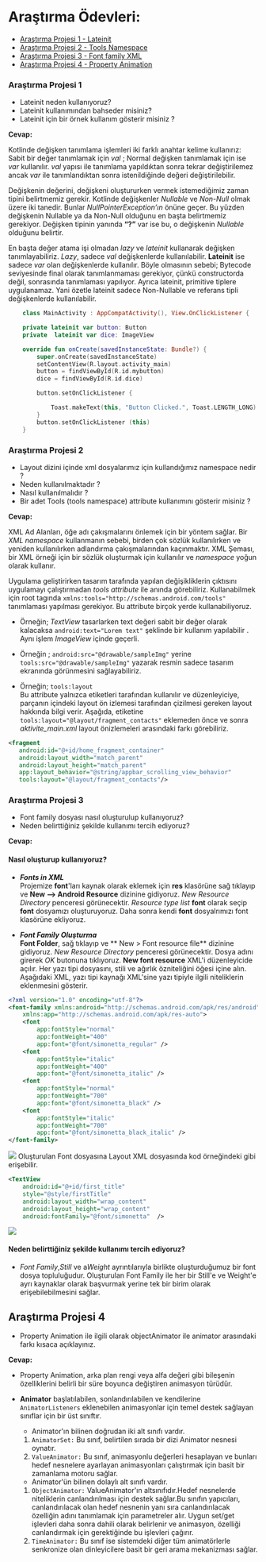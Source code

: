 # Araştırma Ödevleri:

- [Araştırma Projesi 1 - Lateinit](#1)
- [Araştırma Projesi 2 - Tools Namespace](#2)
- [Araştırma Projesi 3 - Font family XML](#3)
- [Araştırma Projesi 4 - Property Animation](#4)


### <a name="1"></a> Araştırma Projesi 1

- Lateinit neden kullanıyoruz?
- Lateinit kullanımından bahseder misiniz?
- Lateinit için bir örnek kullanım gösterir misiniz ?

**Cevap:<br/>**

Kotlinde değişken tanımlama işlemleri iki farklı anahtar kelime kullanırız: Sabit bir değer tanımlamak için *val* ;  Normal değişken tanımlamak için ise *var* kullanılır. *val* yapısı ile tanımlama yapıldıktan sonra tekrar değiştirilemez ancak *var* ile tanımlandıktan sonra istenildiğinde değeri değiştirilebilir. <br/>

Değişkenin değerini, değişkeni oluştururken vermek istemediğimiz zaman tipini belirtmemiz gerekir. Kotlinde değişkenler  *Nullable* ve *Non-Null* olmak üzere iki tanedir. Bunlar *NullPointerException’ın* önüne geçer. Bu yüzden değişkenin Nullable ya da Non-Null olduğunu en başta belirtmemiz gerekiyor. Değişken tipinin yanında **“?”** var ise bu, o değişkenin *Nullable* olduğunu belirtir.

En başta değer atama işi olmadan *lazy* ve *lateinit* kullanarak değişken tanımlayabiliriz. *Lazy*, sadece *val* değişkenlerde kullanılabilir.  **Lateinit** ise sadece *var* olan değişkenlerde kullanılır. Böyle olmasının sebebi; Bytecode seviyesinde final olarak tanımlanmaması gerekiyor, çünkü constructorda değil, sonrasında tanımlaması yapılıyor. Ayrıca lateinit, primitive tiplere uygulanamaz. Yani özetle lateinit sadece Non-Nullable ve referans tipli değişkenlerde kullanılabilir. <br/>
```kotlin
    class MainActivity : AppCompatActivity(), View.OnClickListener {

    private lateinit var button: Button
    private  lateinit var dice: ImageView

    override fun onCreate(savedInstanceState: Bundle?) {
        super.onCreate(savedInstanceState)
        setContentView(R.layout.activity_main)
        button = findViewById(R.id.mybutton)
        dice = findViewById(R.id.dice)

        button.setOnClickListener {

            Toast.makeText(this, "Button Clicked.", Toast.LENGTH_LONG).show()
        }
        button.setOnClickListener (this)
    }
```

### <a name="2"></a> Araştırma Projesi 2


- Layout dizini içinde xml dosyalarımız için kullandığımız namespace nedir ?
- Neden kullanılmaktadır ?
- Nasıl kullanılmalıdır ?
- Bir adet Tools (tools namespace) attribute kullanımını gösterir misiniz ? 

**Cevap:<br/>**

XML Ad Alanları, öğe adı çakışmalarını önlemek için bir yöntem sağlar. Bir *XML namespace* kullanmanın sebebi, birden çok sözlük kullanılırken ve yeniden kullanılırken adlandırma çakışmalarından kaçınmaktır. XML Şeması, bir XML örneği için bir sözlük oluşturmak için kullanılır ve *namespace*  yoğun olarak kullanır.<br/>

Uygulama geliştirirken tasarım tarafında yapılan değişikliklerin çıktısını uygulamayı çalıştırmadan  *tools attribute* ile anında görebiliriz.
Kullanabilmek için root tagında  `xmlns:tools="http://schemas.android.com/tools"`  tanımlaması yapılması gerekiyor. Bu attribute birçok yerde kullanabiliyoruz.<br/>
- Örneğin;
*TextView* tasarlarken text değeri sabit bir değer olarak kalacaksa `android:text="Lorem text"` şeklinde bir kullanım yapılabilir . Aynı işlem *ImageView* içinde geçerli.<br/> 
- Örneğin ;
`android:src="@drawable/sampleImg"` yerine `tools:src="@drawable/sampleImg"`  yazarak resmin sadece tasarım ekranında görünmesini sağlayabiliriz.<br/>

- Örneğin; `tools:layout` <br/>
Bu attribute yalnızca **<fragment>** etiketleri tarafından kullanılır ve düzenleyiciye, parçanın içindeki layout ön izlemesi tarafından çizilmesi gereken layout  hakkında bilgi verir. Aşağıda, **<fragment>** etiketine ` tools:layout="@layout/fragment_contacts" ` eklemeden önce ve sonra *aktivite_main.xml* layout  önizlemeleri arasındaki farkı görebiliriz. 
 ```xml
<fragment
    android:id="@+id/home_fragment_container"
    android:layout_width="match_parent"
    android:layout_height="match_parent"
    app:layout_behavior="@string/appbar_scrolling_view_behavior"
    tools:layout="@layout/fragment_contacts"/>
 ```   
### <a name="3"></a> Araştırma Projesi 3

- Font family dosyası nasıl oluşturulup kullanıyoruz?
- Neden belirttiğiniz şekilde kullanımı tercih ediyoruz?
    
    
**Cevap:<br/>**
    
####  Nasıl oluşturup kullanıyoruz?
- ***Fonts in XML***<br/> 
Projemize **font**'ları kaynak olarak eklemek için **res** klasörüne sağ tıklayıp ve **New --> Android Resource** dizinine gidiyoruz.
*New Resource Directory* penceresi görünecektir. *Resource type list* **font** olarak seçip **font** dosyamızı oluşturuyoruz. Daha sonra kendi **font** dosyalrımızı  font klasörüne ekliyoruz.<br/>  
    
- ***Font Family Oluşturma***<br/> 
**Font Folder**, sağ tıklayıp ve ** New > Font resource file** dizinine gidiyoruz. *New Resource Directory* penceresi görünecektir.
Dosya adını girerek *OK* butonuna tıklıyoruz. **New font resource**  XML'i düzenleyicide açılır.
Her yazı tipi dosyasını, stili ve ağırlık özniteliğini <font> öğesi içine alın. Aşağıdaki XML, yazı tipi kaynağı XML'sine yazı tipiyle ilgili niteliklerin eklenmesini gösterir.
```xml    
<?xml version="1.0" encoding="utf-8"?>
<font-family xmlns:android="http://schemas.android.com/apk/res/android"
    xmlns:app="http://schemas.android.com/apk/res-auto">
    <font
        app:fontStyle="normal"
        app:fontWeight="400"
        app:font="@font/simonetta_regular" />
    <font
        app:fontStyle="italic"
        app:fontWeight="400"
        app:font="@font/simonetta_italic" />
    <font
        app:fontStyle="normal"
        app:fontWeight="700"
        app:font="@font/simonetta_black" />
    <font
        app:fontStyle="italic"
        app:fontWeight="700"
        app:font="@font/simonetta_black_italic" />
</font-family>
```

<img src="https://user-images.githubusercontent.com/42353797/164944438-aec1b81f-a621-4daa-b198-1315e7374f83.gif" >  
Oluşturulan  Font dosyasına Layout XML dosyasında kod örneğindeki gibi erişebilir.<br/> 
    
``` xml
<TextView
    android:id="@+id/first_title"
    style="@style/firstTitle"
    android:layout_width="wrap_content"
    android:layout_height="wrap_content"
    android:fontFamily="@font/simonetta"  />
```
   
 
<img src="https://user-images.githubusercontent.com/42353797/164972606-25839d11-0ff1-419b-aa11-b8cdae6decf0.gif" >  


#### Neden belirttiğiniz şekilde kullanımı tercih ediyoruz?  
- *Font Family*,*Still* ve a*Weight* ayrıntılarıyla birlikte oluşturduğumuz bir font dosya topluluğudur. Oluşturulan Font Family ile her bir Still'e ve Weight'e ayrı kaynaklar olarak başvurmak yerine tek bir birim olarak erişebilebilmesini sağlar.

    
## <a name="4"></a> Araştırma Projesi 4

- Property Animation ile ilgili olarak objectAnimator ile animator arasındaki farkı kısaca açıklayınız.
    
**Cevap:**<br/>
    
- Property Animation, arka plan rengi veya alfa değeri gibi bileşenin özelliklerini belirli bir süre boyunca değiştiren animasyon türüdür.
- **Animator** başlatılabilen, sonlandırılabilen ve kendilerine `AnimatorListeners` eklenebilen animasyonlar için temel destek sağlayan sınıflar için bir üst sınıftır.<br/>
    
    * Animator'ın bilinen doğrudan iki alt sınıfı vardır.
    1. `AnimatorSet:` Bu sınıf, belirtilen sırada bir dizi Animator nesnesi oynatır.
    2. `ValueAnimator:` Bu sınıf, animasyonlu değerleri hesaplayan ve bunları hedef nesnelere ayarlayan animasyonları çalıştırmak için basit bir zamanlama motoru sağlar.<br/> 
    
    * Animator'ün bilinen dolaylı alt sınıfı vardır.
    1.  `ObjectAnimator:` ValueAnimator'ın altsınıfıdır.Hedef nesnelerde niteliklerin canlandırılması için destek sağlar.Bu sınıfın yapıcıları, canlandırılacak olan hedef nesnenin yanı sıra canlandırılacak özelliğin adını tanımlamak için parametreler alır. Uygun set/get işlevleri daha sonra dahili olarak belirlenir ve animasyon, özelliği canlandırmak için gerektiğinde bu işlevleri çağırır.
    2.  `TimeAnimator:` Bu sınıf ise sistemdeki diğer tüm animatörlerle senkronize olan dinleyicilere basit bir geri arama mekanizması sağlar.
